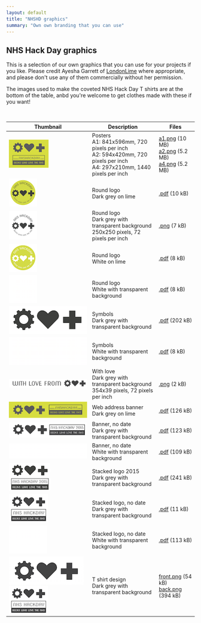 ```yaml
---
layout: default
title: "NHSHD graphics"
summary: "Own own branding that you can use"
---
```

<div class="page-container">

<h2>NHS Hack Day graphics</h2>
<p>This is a selection of our own graphics that you can use for your projects if you like. Please credit Ayesha Garrett of <a href="www.londonlime.net">LondonLime</a> where appropriate, and please don't use any of them commercially without her permission.</p>

<p>The images used to make the coveted NHS Hack Day T shirts are at the bottom of the table, anbd you're welcome to get clothes made with these if you want!</p>

<br>

<table class="table table-striped table-bordered">
	<thead>
		<tr><th>Thumbnail</th><th>Description</th><th>Files</th></tr>
	</thead>
    <tr>
		<td><img src="/assets/images/nhshd/poster_thumb.png"></td>
		<td>Posters<br>A1: 841x596mm, 720 pixels per inch<br>A2: 594x420mm, 720 pixels per inch<br>A4: 297x210mm, 1440 pixels per inch</td>
		<td><a href="/assets/images/nhshd/a1.png">a1.png</a> (10 MB)<br><a href="/assets/images/nhshd/a2.png">a2.png</a> (5.2 MB)<br><a href="/assets/images/nhshd/a4.png">a4.png</a> (5.2 MB)<br></td>
    </tr>
    <tr>
    	<td><img src="/assets/images/nhshd/logo-round-grey-lime_thumb.png"></td>
    	<td>Round logo <br>Dark grey on lime</td>
    	<td><a href="/assets/images/nhshd/logo-round-grey-lime.pdf">.pdf</a> (10 kB)</td>
    </tr>
    <tr>
    	<td><img src="/assets/images/nhshd/logo-round-grey-transp_thumb.png"></td>
    	<td>Round logo <br>Dark grey with transparent background<br>250x250 pixels, 72 pixels per inch</td>
    	<td><a href="/assets/images/nhshd/logo-round-grey-transp.png">.png</a> (7 kB)</td>
    </tr>
    <tr>
    	<td><img src="/assets/images/nhshd/logo-round-white-lime_thumb.png"></td>
    	<td>Round logo <br>White on lime</td>
    	<td><a href="/assets/images/nhshd/logo-round-white-lime.pdf">.pdf</a> (8 kB)</td>
    </tr>
    <tr>
    	<td><img src="/assets/images/nhshd/logo-round-white-transp_thumb.png"></td>
    	<td>Round logo <br>White with transparent background</td>
    	<td><a href="/assets/images/nhshd/logo-round-white-transp.pdf">.pdf</a> (8 kB)</td>
    </tr>
    <tr>
    	<td><img src="/assets/images/nhshd/logo-simple-grey-transp_thumb.png"></td>
    	<td>Symbols <br>Dark grey with transparent background</td>
    	<td><a href="/assets/images/nhshd/logo-simple-grey-transp.pdf">.pdf</a> (202 kB)</td>
    </tr>
    <tr>
    	<td><img src="/assets/images/nhshd/logo-simple-white-transp_thumb.png"></td>
    	<td>Symbols <br>White with transparent background</td>
    	<td><a href="/assets/images/nhshd/logo-simple-white-transp.pdf">.pdf</a> (8 kB)</td>
    </tr>
    <tr>
    	<td><img src="/assets/images/nhshd/with-love.png"></td>
    	<td>With love <br>Dark grey with transparent background<br>354x39 pixels, 72 pixels per inch</td>
    	<td><a href="/assets/images/nhshd/with-love.png">.png</a> (2 kB)</td>
    </tr>
    <tr>
    	<td><img src="/assets/images/nhshd/banner_thumb.png"></td>
    	<td>Web address banner</br>Dark grey on lime</td>
    	<td><a href="/assets/images/nhshd/banner.pdf">.pdf</a> (126 kB)</td>
    </tr>
    <tr>
    	<td><img src="/assets/images/nhshd/logo-2015-long-black-transp_thumb.png"></td>
    	<td>Banner, no date<br>Dark grey with transparent background</td>
    	<td><a href="/assets/images/nhshd/logo-2015-long-black-transp.pdf">.pdf</a> (123 kB)</td>
    </tr>
    <tr>
    	<td><img src="/assets/images/nhshd/logo-nodate-white-transp_thumb.png"></td>
    	<td>Banner, no date <br>White with transparent background</td>
    	<td><a href="/assets/images/nhshd/logo-nodate-white-transp.pdf">.pdf</a> (109 kB)</td>
    </tr>
    <tr>
    	<td><img src="/assets/images/nhshd/logo-2015-boxoutlined-black-transp_thumb.png"></td>
    	<td>Stacked logo 2015<br>Dark grey with transparent background</td>
    	<td><a href="/assets/images/nhshd/logo-2015-boxoutlined-black-transp.pdf">.pdf</a> (241 kB)</td>
    </tr>
    <tr>
    	<td><img src="/assets/images/nhshd/logo-nodate-boxoutlined-black-transp_thumb.png"></td>
    	<td>Stacked logo, no date <br>Dark grey with transparent background</td>
    	<td><a href="/assets/images/nhshd/logo-nodate-boxoutlined-black-transp.pdf">.pdf</a> (11 kB)</td>
    </tr>
    <tr>
    	<td><img src="/assets/images/nhshd/logo-nodate-boxoutlined-white-transp_thumb.png"></td>
    	<td>Stacked logo, no date <br>White with transparent background</td>
    	<td><a href="/assets/images/nhshd/logo-nodate-boxoutlined-white-transp.pdf">.pdf</a> (113 kB)</td>
    </tr>    
    <tr>
    	<td><img src="/assets/images/nhshd/tshirt-front_thumb.png"><img src="/assets/images/nhshd/tshirt-back_thumb.png"></td>
    	<td>T shirt design <br>Dark grey with transparent background</td>
    	<td><a href="/assets/images/nhshd/tshirt-front.png">front.png</a> (54 kB)<br><a href="/assets/images/nhshd/tshirt-back.png">back.png</a> (394 kB)</td>
    </tr>    

</table>
</div>
